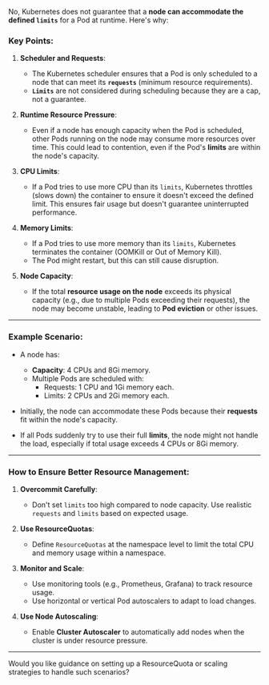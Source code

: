 No, Kubernetes does not guarantee that a **node can accommodate the defined `limits`** for a Pod at runtime. Here's why:

### Key Points:
1. **Scheduler and Requests**:
   - The Kubernetes scheduler ensures that a Pod is only scheduled to a node that can meet its **`requests`** (minimum resource requirements).  
   - **`Limits`** are not considered during scheduling because they are a cap, not a guarantee.

2. **Runtime Resource Pressure**:
   - Even if a node has enough capacity when the Pod is scheduled, other Pods running on the node may consume more resources over time. This could lead to contention, even if the Pod's **limits** are within the node's capacity.

3. **CPU Limits**:
   - If a Pod tries to use more CPU than its `limits`, Kubernetes throttles (slows down) the container to ensure it doesn't exceed the defined limit. This ensures fair usage but doesn't guarantee uninterrupted performance.

4. **Memory Limits**:
   - If a Pod tries to use more memory than its `limits`, Kubernetes terminates the container (OOMKill or Out of Memory Kill).  
   - The Pod might restart, but this can still cause disruption.

5. **Node Capacity**:
   - If the total **resource usage on the node** exceeds its physical capacity (e.g., due to multiple Pods exceeding their requests), the node may become unstable, leading to **Pod eviction** or other issues.

---

### Example Scenario:
- A node has:
  - **Capacity**: 4 CPUs and 8Gi memory.
  - Multiple Pods are scheduled with:
    - Requests: 1 CPU and 1Gi memory each.
    - Limits: 2 CPUs and 2Gi memory each.

- Initially, the node can accommodate these Pods because their **requests** fit within the node's capacity.

- If all Pods suddenly try to use their full **limits**, the node might not handle the load, especially if total usage exceeds 4 CPUs or 8Gi memory.

---

### How to Ensure Better Resource Management:
1. **Overcommit Carefully**:
   - Don't set `limits` too high compared to node capacity. Use realistic `requests` and `limits` based on expected usage.

2. **Use ResourceQuotas**:
   - Define `ResourceQuotas` at the namespace level to limit the total CPU and memory usage within a namespace.

3. **Monitor and Scale**:
   - Use monitoring tools (e.g., Prometheus, Grafana) to track resource usage.
   - Use horizontal or vertical Pod autoscalers to adapt to load changes.

4. **Use Node Autoscaling**:
   - Enable **Cluster Autoscaler** to automatically add nodes when the cluster is under resource pressure.

---

Would you like guidance on setting up a ResourceQuota or scaling strategies to handle such scenarios?